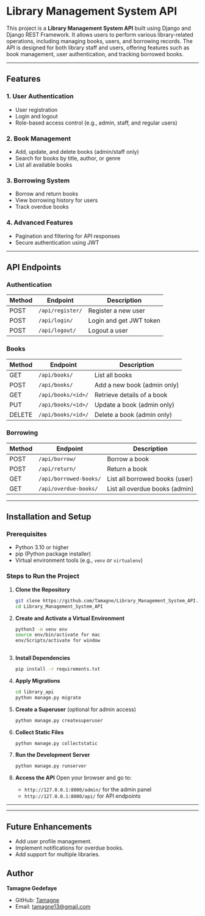 # Library Management System API

This project is a **Library Management System API** built using Django and Django REST Framework. It allows users to perform various library-related operations, including managing books, users, and borrowing records. The API is designed for both library staff and users, offering features such as book management, user authentication, and tracking borrowed books.

---

## Features

### 1. **User Authentication**
- User registration
- Login and logout
- Role-based access control (e.g., admin, staff, and regular users)

### 2. **Book Management**
- Add, update, and delete books (admin/staff only)
- Search for books by title, author, or genre
- List all available books

### 3. **Borrowing System**
- Borrow and return books
- View borrowing history for users
- Track overdue books

### 4. **Advanced Features**
- Pagination and filtering for API responses
- Secure authentication using JWT

---

## API Endpoints

### Authentication
| Method | Endpoint          | Description              |
|--------|-------------------|--------------------------|
| POST   | `/api/register/`  | Register a new user      |
| POST   | `/api/login/`     | Login and get JWT token  |
| POST   | `/api/logout/`    | Logout a user            |

### Books
| Method | Endpoint               | Description                  |
|--------|------------------------|------------------------------|
| GET    | `/api/books/`          | List all books               |
| POST   | `/api/books/`          | Add a new book (admin only)  |
| GET    | `/api/books/<id>/`     | Retrieve details of a book   |
| PUT    | `/api/books/<id>/`     | Update a book (admin only)   |
| DELETE | `/api/books/<id>/`     | Delete a book (admin only)   |

### Borrowing
| Method | Endpoint                        | Description                        |
|--------|---------------------------------|------------------------------------|
| POST   | `/api/borrow/`                  | Borrow a book                      |
| POST   | `/api/return/`                  | Return a book                      |
| GET    | `/api/borrowed-books/`          | List all borrowed books (user)     |
| GET    | `/api/overdue-books/`           | List all overdue books (admin)     |

---

## Installation and Setup

### Prerequisites
- Python 3.10 or higher
- pip (Python package installer)
- Virtual environment tools (e.g., `venv` or `virtualenv`)

### Steps to Run the Project

1. **Clone the Repository**
   ```bash
   git clone https://github.com/Tamagne/Library_Management_System_API.git
   cd Library_Management_System_API
   ```

2. **Create and Activate a Virtual Environment**
   ```bash
   python3 -m venv env
   source env/bin/activate for mac
   env/Scripts/activate for window
 
   ```

3. **Install Dependencies**
   ```bash
   pip install -r requirements.txt
   ```

4. **Apply Migrations**
   ```bash
   cd library_api
   python manage.py migrate
   ```

5. **Create a Superuser** (optional for admin access)
   ```bash
   python manage.py createsuperuser
   ```

6. **Collect Static Files**
   ```bash
   python manage.py collectstatic
   ```

7. **Run the Development Server**
   ```bash
   python manage.py runserver
   ```

8. **Access the API**
   Open your browser and go to:
   - `http://127.0.0.1:8000/admin/` for the admin panel
   - `http://127.0.0.1:8000/api/` for API endpoints

---


---

## Future Enhancements
- Add user profile management.
- Implement notifications for overdue books.
- Add support for multiple libraries.



## Author
**Tamagne Gedefaye**
- GitHub: [Tamagne](https://github.com/Tamagne)
- Email: tamagne13@gmail.com
